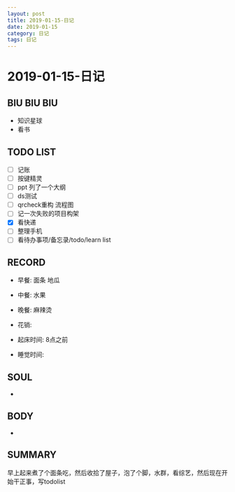 ```yaml
---
layout: post
title: 2019-01-15-日记
date: 2019-01-15
category: 日记
tags: 日记
---
```

# 2019-01-15-日记
## BIU BIU BIU
- 知识星球
- 看书
 
## TODO LIST

- [ ] 记账
- [ ] 按键精灵
- [ ] ppt 列了一个大纲
- [ ] ds测试
- [ ] qrcheck重构 流程图
- [ ] 记一次失败的项目构架
- [x] 看快递
- [ ] 整理手机
- [ ] 看待办事项/备忘录/todo/learn list
 
## RECORD
- 早餐:  面条 地瓜
- 中餐:  水果
- 晚餐:  麻辣烫
 
- 花销:  
 
- 起床时间:  8点之前
- 睡觉时间:  
 
## SOUL
- 
 
## BODY
- 
 
## SUMMARY
 早上起来煮了个面条吃，然后收拾了屋子，泡了个脚，水群，看综艺，然后现在开始干正事，写todolist
 
